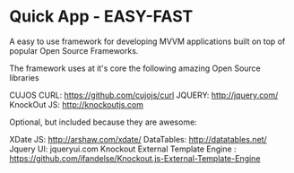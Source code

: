 Quick App - EASY-FAST
========

A easy to use framework for developing MVVM applications built on top of popular Open Source Frameworks. 

The framework uses at it's core the following amazing Open Source libraries

CUJOS CURL:  https://github.com/cujojs/curl
JQUERY: 	 http://jquery.com/
KnockOut JS: http://knockoutjs.com

Optional, but included because they are awesome:

XDate JS:   http://arshaw.com/xdate/
DataTables: http://datatables.net/
Jquery UI:  jqueryui.com
Knockout External Template Engine : https://github.com/ifandelse/Knockout.js-External-Template-Engine


